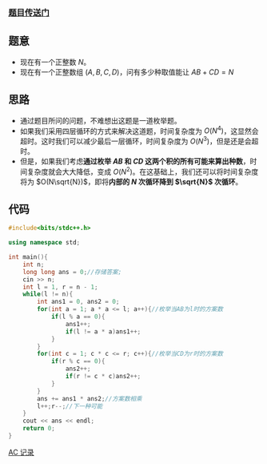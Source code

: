 ### [题目传送门](https://www.luogu.com.cn/problem/AT_abc292_c)

## 题意
- 现在有一个正整数 $N$。
- 现在有一个正整数组 $(A,B,C,D)$，问有多少种取值能让 $AB+CD=N$

## 思路

- 通过题目所问的问题，不难想出这题是一道枚举题。
- 如果我们采用四层循环的方式来解决这道题，时间复杂度为 $O(N^4)$，这显然会超时。这时我们可以减少最后一层循环，时间复杂度为 $O(N^3)$，但是还是会超时。
- 但是，如果我们考虑**通过枚举 $AB$ 和 $CD$ 这两个积的所有可能来算出种数**，时间复杂度就会大大降低，变成 $O(N^2)$。在这基础上，我们还可以将时间复杂度将为 $O(N\sqrt{N})$，即将**内部的 $N$ 次循环降到 $\sqrt{N}$ 次循环**。

## 代码
```cpp
#include<bits/stdc++.h>

using namespace std;

int main(){
	int n;
	long long ans = 0;//存储答案;
	cin >> n;
	int l = 1, r = n - 1;
	while(l != n){
		int ans1 = 0, ans2 = 0;
		for(int a = 1; a * a <= l; a++){//枚举当AB为l时的方案数
			if(l % a == 0){
				ans1++;
				if(l != a * a)ans1++;
			}
		}
		for(int c = 1; c * c <= r; c++){//枚举当CD为r时的方案数
			if(r % c == 0){
				ans2++;
				if(r != c * c)ans2++;
			}
		}
		ans += ans1 * ans2;//方案数相乘
		l++;r--;//下一种可能
	}
	cout << ans << endl;
	return 0;
}
```
[AC 记录](https://www.luogu.com.cn/record/103722556)